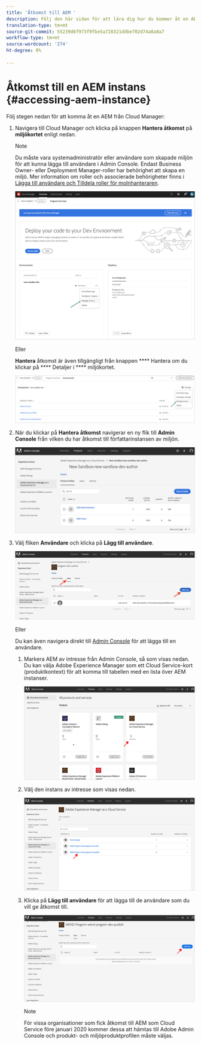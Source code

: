 ```yaml
---
title: 'Åtkomst till AEM '
description: Följ den här sidan för att lära dig hur du kommer åt en AEM instans
translation-type: tm+mt
source-git-commit: 55239d6f973f9fbe5a728321ddbe702d74a8a8a7
workflow-type: tm+mt
source-wordcount: '274'
ht-degree: 0%

---
```



# Åtkomst till en AEM instans {#accessing-aem-instance}

Följ stegen nedan för att komma åt en AEM från Cloud Manager:

1. Navigera till Cloud Manager och klicka på knappen **Hantera åtkomst** på **miljökortet** enligt nedan.

   >[!NOTE]
   >Du måste vara systemadministratör eller användare som skapade miljön för att kunna lägga till användare i Admin Console. Endast Business Owner- eller Deployment Manager-roller har behörighet att skapa en miljö. Mer information om roller och associerade behörigheter finns i [Lägga till användare och Tilldela roller för molnhanteraren](/help/onboarding/what-is-required/add-users-assign-cm-roles.md).

   ![](/help/onboarding/getting-access-to-aem-in-cloud/assets/sys-admin6.png)

   Eller

   **Hantera** åtkomst är även tillgängligt från knappen  **** Hantera om du klickar på  **** Detaljer i  **** miljökortet.

   ![](/help/onboarding/getting-access-to-aem-in-cloud/assets/sys-admin4.png)


1. När du klickar på **Hantera åtkomst** navigerar en ny flik till **Admin Console** från vilken du har åtkomst till författarinstansen av miljön.

   ![](/help/onboarding/getting-access-to-aem-in-cloud/assets/sys-admin-2.png)

1. Välj fliken **Användare** och klicka på **Lägg till användare**.

   ![](/help/onboarding/what-is-required/assets/admin-console-5.png)



   Eller

   Du kan även navigera direkt till [Admin Console](https://adminconsole.adobe.com) för att lägga till en användare.

   1. Markera AEM av intresse från Admin Console, så som visas nedan. Du kan välja Adobe Experience Manager som ett Cloud Service-kort (produktkontext) för att komma till tabellen med en lista över AEM instanser.

      ![](/help/onboarding/what-is-required/assets/admin-console-6.png)

   1. Välj den instans av intresse som visas nedan.

      ![](/help/onboarding/what-is-required/assets/admin-console-7.png)


   1. Klicka på **Lägg till användare** för att lägga till de användare som du vill ge åtkomst till.

      ![](/help/onboarding/what-is-required/assets/admin-console-8.png)

      >[!NOTE]
      >För vissa organisationer som fick åtkomst till AEM som Cloud Service före januari 2020 kommer dessa att hämtas till Adobe Admin Console och produkt- och miljöproduktprofilen måste väljas.

